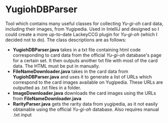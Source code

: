 # YugiohDBParser
Tool which contains many useful classes for collecting *Yu-gi-oh* card data, including their images, from Yugipedia. Used in IntelliJ and designed so I could create a more up-to-date LackeyCCG plugin for *Yu-gi-oh* (which I decided not to do). The class descriptions are as follows:
* **YugiohDBParser.java** takes in a txt file containing html code corresponding to card data from the official *Yu-gi-oh* database's page for a certain set. It then outputs another txt file with most of the card data. The HTML must be put in manually.
* **FileNameDownloader.java** takes in the card data from **YugiohDBParser.java** and uses it to generate a list of URLs which correspond to the card images available on Yugipedia. These URLs are outputted as .txt files in a folder.
* **ImageDownloader.java** downloads the card images using the URLs from **FileNameDownloader.java**
* **RarityParser.java** gets the rarity data from yugipedia, as it not easily obtainable using the official *Yu-gi-oh* database. Also requires manual .txt input
